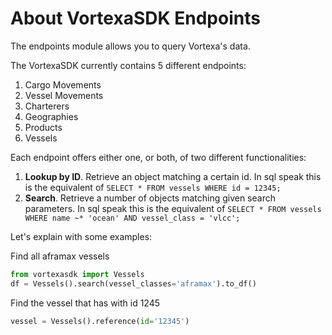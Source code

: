 # About VortexaSDK Endpoints

The endpoints module allows you to query Vortexa's data.

The VortexaSDK currently contains 5 different endpoints:

1. Cargo Movements
2. Vessel Movements
3. Charterers
4. Geographies
5. Products
6. Vessels


Each endpoint offers either one, or both, of two different functionalities:


1. **Lookup by ID**. Retrieve an object matching a certain id. In sql speak this is the equivalent of `SELECT * FROM vessels WHERE id = 12345;`
2. **Search**. Retrieve a number of objects matching given search parameters. In sql speak this is the equivalent of `SELECT * FROM vessels WHERE name ~* 'ocean' AND vessel_class = 'vlcc';`


Let's explain with some examples:

Find all aframax vessels
```python
from vortexasdk import Vessels
df = Vessels().search(vessel_classes='aframax').to_df()
```

Find the vessel that has with id 1245
```python
vessel = Vessels().reference(id='12345')
```
